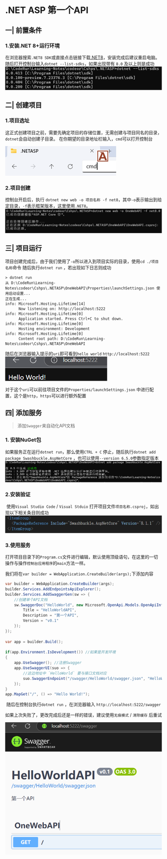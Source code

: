 # .NET ASP 第一个API

## 一| 前置条件

### 1.安装.NET 8+运行环境

在浏览器搜索`.NET8 SDK`或直接点击链接下载[.NET8](https://dotnet.microsoft.com/en-us/download/dotnet/8.0)，安装完成后建议重启电脑。
随后打开控制台输入`dotnet --list-sdks`，如果出现带有 `8.0` 及以上则是成功
![image-20250426144153755](./.NETASPOneImage/image-20250426144153755-1745653696349-1.png)



## 二| 创建项目

### 1.项目选址

这正式创建项目之前，需要先确定项目的存储位置，无需创建与项目同名的目录，`dotnet`会自动创建子目录。
在你期望的目录地址栏输入，`cmd`可以打开控制台

![image-20250426144806251](./.NETASPOneImage/image-20250426144806251.png)

### 2.项目创建

控制台开启后，执行 `dotnet new web -o 项目名称 -f net8`，其中`-o`表示输出到给定目录，`-f`表示框架版本，这里使用`.NET8`。
![image-20250426145316541](./.NETASPOneImage/image-20250426145316541.png)



## 三| 项目运行

项目创建完成后，由于我们使用了`-o`所以进入到项目实际的目录，使用`cd ./项目名称`命令
随后执行`dotnet run` ，若出现如下日志则成功

```shell
> dotnet run
从 D:\CodeRun\Learning-Notes\codeor\Cshps\.NETASP\OneWebAPI\Properties\launchSettings.json 使用启动设置...
正在生成...
info: Microsoft.Hosting.Lifetime[14]
      Now listening on: http://localhost:5222
info: Microsoft.Hosting.Lifetime[0]
      Application started. Press Ctrl+C to shut down.
info: Microsoft.Hosting.Lifetime[0]
      Hosting environment: Development
info: Microsoft.Hosting.Lifetime[0]
      Content root path: D:\CodeRun\Learning-Notes\codeor\Cshps\.NETASP\OneWebAPI
```

随后在浏览器输入提示的`uri`即可看到`hello world` `http://localhost:5222`
![image-20250426145857566](./.NETASPOneImage/image-20250426145857566.png)

对于这个`uri`可以前往项目文件的`Properties/launchSettings.json` 中进行配置，这个是`http`，`https`可以进行额外配置



## 四| 添加服务

> 添加`Swagger`来自动化API文档

### 1. 安装NuGet包

​	如果服务正在运行`dotnet run`，那么使用`CTRL + C` 停止，随后执行`dotnet add package Swashbuckle.AspNetCore` ，也可以使用`--version 6.5.0`参数指定版本
![image-20250426150609287](./.NETASPOneImage/image-20250426150609287.png)



### 2.安装验证

​	使用`Visual Studio Code` / `Visual Stduio` 打开项目文件`项目名称.csproj`，如出现以下相关条目则成功
![image-20250426150828961](./.NETASPOneImage/image-20250426150828961.png)

### 3.使用服务

​	打开项目目录下的`Program.cs`文件进行编辑，默认使用顶级语句，在这里的一切操作与操作`控制台应用程序`的`main`方法一样。

​	我们将在`var builder = WebApplication.CreateBuilder(args);`下添加内容
```cs
var builder = WebApplication.CreateBuilder(args);
builder.Services.AddEndpointsApiExplorer();
builder.Services.AddSwaggerGen(sw => {
    //创建单个API文档
    sw.SwaggerDoc("HelloWorld", new Microsoft.OpenApi.Models.OpenApiInfo() { 
        Title = "HelloWorldAPI", 
        Description = "第一个API", 
        Version = "v0.1" 
    });
});

var app = builder.Build();

if(app.Environment.IsDevelopment()) //如果是开发环境
{
    app.UseSwagger(); //注册Swagger
    app.UseSwaggerUI(suo => {
        //这边地址中 `HelloWorld` 要与接口文档对应
        suo.SwaggerEndpoint("/swagger/HelloWorld/swagger.json", "HelloWorld v0.1"); 
    });
}
app.MapGet("/", () => "Hello World!");
```

​	随后在控制台执行`dotnet run` ，在浏览器输入 `http://localhost:5222/swagger`

​	如果上次失败了，更改完成后还是一样的错误，建议使用`无痕模式` / `清除缓存` 后重试

![image-20250426153350484](./.NETASPOneImage/image-20250426153350484.png)